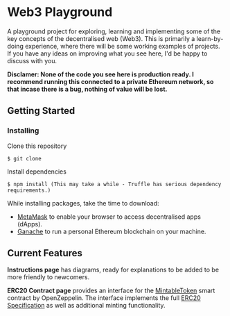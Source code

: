 # Web3 Playground
A playground project for exploring, learning and implementing some of the key concepts of the decentralised web (Web3). This is primarily a learn-by-doing experience, where there will be some working examples of projects. If you have any ideas on improving what you see here, I'd be happy to discuss with you.

__Disclamer: None of the code you see here is production ready. I recommend running this connected to a private Ethereum network, so that incase there is a bug, nothing of value will be lost.__

## Getting Started

### Installing
Clone this repository
```
$ git clone
```
Install dependencies
```
$ npm install (This may take a while - Truffle has serious dependency requirements.)
```

While installing packages, take the time to download:
- [MetaMask](https://metamask.io/) to enable your browser to access decentralised apps (dApps).
- [Ganache](http://truffleframework.com/ganache/) to run a personal Ethereum blockchain on your machine.

## Current Features

__Instructions page__ has diagrams, ready for explanations to be added to be more friendly to newcomers.

__ERC20 Contract page__ provides an interface for the [MintableToken](https://openzeppelin.org/api/docs/token_ERC20_MintableToken.html) smart contract by OpenZeppelin. The interface implements the full [ERC20 Specification](https://theethereum.wiki/w/index.php/ERC20_Token_Standard) as well as additional minting functionality.
